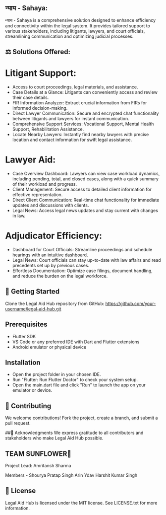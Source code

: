 ## न्याय - Sahaya: 

न्याय - Sahaya is a comprehensive solution designed to enhance efficiency and connectivity within the legal system. It provides tailored support to various stakeholders, including litigants, lawyers, and court officials, streamlining communication and optimizing judicial processes.

## ⚖ Solutions Offered:

# Litigant Support:

- Access to court proceedings, legal materials, and assistance.
- Case Details at a Glance: Litigants can conveniently access and review their case details.
- FIR Information Analyzer: Extract crucial information from FIRs for informed decision-making.
- Direct Lawyer Communication: Secure and encrypted chat functionality between litigants and lawyers for instant communication.
- Comprehensive Support Services: Vocational Support, Mental Health Support, Rehabilitation Assistance.
- Locate Nearby Lawyers: Instantly find nearby lawyers with precise location and contact information for swift legal assistance.

# Lawyer Aid:

- Case Overview Dashboard: Lawyers can view case workload dynamics, including pending, total, and closed cases, along with a quick summary of their workload and progress.
- Client Management: Secure access to detailed client information for effective representation.
- Direct Client Communication: Real-time chat functionality for immediate updates and discussions with clients.
- Legal News: Access legal news updates and stay current with changes in law.

# Adjudicator Efficiency:

- Dashboard for Court Officials: Streamline proceedings and schedule hearings with an intuitive dashboard.
- Legal News: Court officials can stay up-to-date with law affairs and read precedents set up by previous cases.
- Effortless Documentation: Optimize case filings, document handling, and reduce the burden on the legal workforce.
  
## 🚀 Getting Started
Clone the Legal Aid Hub repository from GitHub: https://github.com/your-username/legal-aid-hub.git

## Prerequisites

- Flutter SDK
- VS Code or any preferred IDE with Dart and Flutter extensions
- Android emulator or physical device
  
## Installation
- Open the project folder in your chosen IDE.
- Run "Flutter: Run Flutter Doctor" to check your system setup.
- Open the main.dart file and click "Run" to launch the app on your emulator or device.
  
## 🤝 Contributing
We welcome contributions! Fork the project, create a branch, and submit a pull request.

##🙏 Acknowledgments
We express gratitude to all contributors and stakeholders who make Legal Aid Hub possible.

## TEAM SUNFLOWER🌻

Project Lead: Amritansh Sharma

Members - 
Shourya Pratap Singh
Arin Ydav
Harshit Kumar Singh

## 📄 License
Legal Aid Hub is licensed under the MIT license. See LICENSE.txt for more information.

